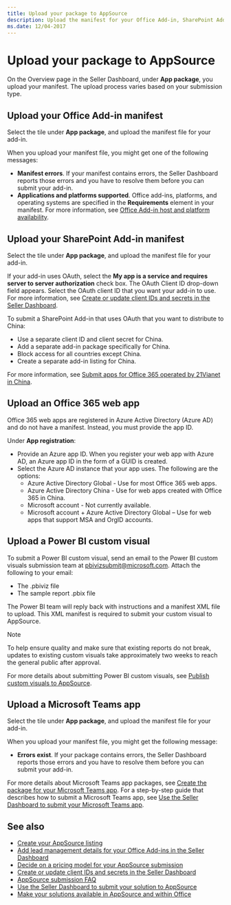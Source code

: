 ```yaml
---
title: Upload your package to AppSource
description: Upload the manifest for your Office Add-in, SharePoint Add-in, or Microsoft Teams app, or upload your Office 365 web app or Power BI custom visual.
ms.date: 12/04-2017
---
```


# Upload your package to AppSource

On the Overview page in the Seller Dashboard, under **App package**, you upload your manifest. The upload process varies based on your submission type.

## Upload your Office Add-in manifest

Select the tile under **App package**, and upload the manifest file for your add-in.

When you upload your manifest file, you might get one of the following messages:

- **Manifest errors**. If your manifest contains errors, the Seller Dashboard reports those errors and you have to resolve them before you can submit your add-in.
- **Applications and platforms supported**. Office add-ins, platforms, and operating systems are specified in the **Requirements** element in your manifest. For more information, see [Office Add-in host and platform availability](https://docs.microsoft.com/en-us/office/dev/add-ins/overview/office-add-in-availability).

## Upload your SharePoint Add-in manifest

Select the tile under **App package**, and upload the manifest file for your add-in.

If your add-in uses OAuth, select the **My app is a service and requires server to server authorization** check box. The OAuth Client ID drop-down field appears. Select the OAuth client ID that you want your add-in to use. For more information, see [Create or update client IDs and secrets in the Seller Dashboard](create-or-update-client-ids-and-secrets.md).

To submit a SharePoint Add-in that uses OAuth that you want to distribute to China:

- Use a separate client ID and client secret for China.
- Add a separate add-in package specifically for China.
- Block access for all countries except China.
- Create a separate add-in listing for China.

For more information, see [Submit apps for Office 365 operated by 21Vianet in China](submit-sharepoint-add-ins-for-office-365-operated-by-21vianet-in-china.md).

## Upload an Office 365 web app

Office 365 web apps are registered in Azure Active Directory (Azure AD) and do not have a manifest. Instead, you must provide the app ID.

Under **App registration**:

- Provide an Azure app ID. When you register your web app with Azure AD, an Azure app ID in the form of a GUID is created.
- Select the Azure AD instance that your app uses. The following are the options: 
    - Azure Active Directory Global - Use for most Office 365 web apps.
    - Azure Active Directory China - Use for web apps created with Office 365 in China.
    - Microsoft account - Not currently available.
    - Microsoft account + Azure Active Directory Global – Use for web apps that support MSA and OrgID accounts. 

## Upload a Power BI custom visual    

To submit a Power BI custom visual, send an email to the Power BI custom visuals submission team at [pbivizsubmit@microsoft.com](mailto:pbivizsubmit@microsoft.com). Attach the following to your email:

- The .pbiviz file 
- The sample report .pbix file

The Power BI team will reply back with instructions and a manifest XML file to upload. This XML manifest is required to submit your custom visual to AppSource.

> [!NOTE]
> To help ensure quality and make sure that existing reports do not break, updates to existing custom visuals take approximately two weeks to reach the general public after approval. 

For more details about submitting Power BI custom visuals, see [Publish custom visuals to AppSource](https://docs.microsoft.com/en-us/power-bi/developer/office-store).

## Upload a Microsoft Teams app

Select the tile under **App package**, and upload the manifest file for your add-in. 

When you upload your manifest file, you might get the following message: 

- **Errors exist**. If your package contains errors, the Seller Dashboard reports those errors and you have to resolve them before you can submit your add-in. 

For more details about Microsoft Teams app packages, see [Create the package for your Microsoft Teams app](https://docs.microsoft.com/en-us/microsoftteams/platform/publishing/apps-package). For a step-by-step guide that describes how to submit a Microsoft Teams app, see [Use the Seller Dashboard to submit your Microsoft Teams app](https://docs.microsoft.com/en-us/microsoftteams/platform/publishing/office-store-guidance).

## See also

- [Create your AppSource listing](office-store-listing.md)
- [Add lead management details for your Office Add-ins in the Seller Dashboard](add-lead-management-details.md)
- [Decide on a pricing model for your AppSource submission](decide-on-a-pricing-model.md)
- [Create or update client IDs and secrets in the Seller Dashboard](create-or-update-client-ids-and-secrets.md)
- [AppSource submission FAQ](office-store-submission-faq.md)
- [Use the Seller Dashboard to submit your solution to AppSource](use-the-seller-dashboard-to-submit-to-the-office-store.md)
- [Make your solutions available in AppSource and within Office](submit-to-the-office-store.md)
